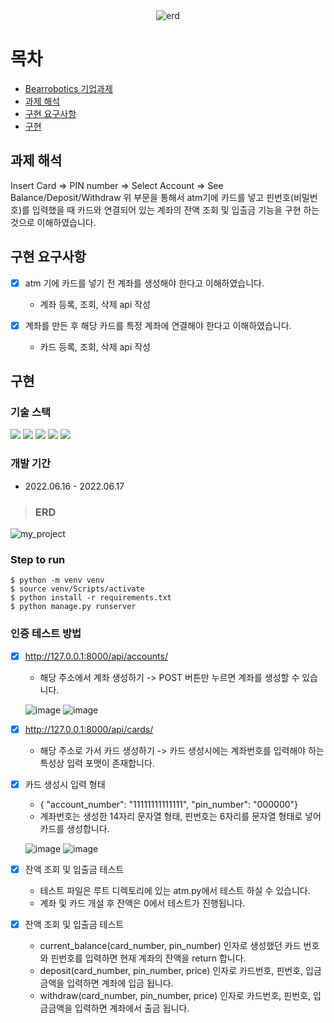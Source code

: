 <div align="center"><img src="https://image.rocketpunch.com/company/79452/beeorobotigseukoria_logo_1591678224.png?s=400x400&t=inside" alt="erd"/></div>

# 목차

- [Bearrobotics 기업과제](#Bearrobotics_기업과제)
- [과제 해석](#과제-해석)
- [구현 요구사항](#구현-요구사항)
- [구현](#구현)


## 과제 해석
Insert Card => PIN number => Select Account => See Balance/Deposit/Withdraw
위 부문을 통해서 atm기에 카드를 넣고 핀번호(비밀번호)를 입력했을 때 카드와 연결되어 있는 계좌의 잔액 조회 및 입출금 기능을 구현 하는 것으로 이해하였습니다.


## 구현 요구사항
- [x] atm 기에 카드를 넣기 전 계좌를 생성해야 한다고 이해하였습니다.
    - 계좌 등록, 조회, 삭제 api 작성


- [x] 계좌를 만든 후 해당 카드를 특정 계좌에 연결해야 한다고 이해하였습니다.
    - 카드 등록, 조회, 삭제 api 작성

## 구현

### 기술 스택
<img src="https://img.shields.io/badge/Python-3776AB?style=flat-square&logo=Python&logoColor=white"/> <img src="https://img.shields.io/badge/Django-092E20?style=flat-square&logo=Django&logoColor=white"/> <img src="https://img.shields.io/badge/SQLite-003B57?style=flat-square&logo=SQLite&logoColor=white"/> <img src="https://img.shields.io/badge/PyCharm-000000?style=flat-square&logo=PyCharm&logoColor=white"/> <img src="https://img.shields.io/badge/VSCode-007ACC?style=flat-square&logo=Visual Studio Code&logoColor=white"/>

### 개발 기간
- 2022.06.16 - 2022.06.17

> ### ERD
![my_project](https://user-images.githubusercontent.com/67543838/174279374-c3886f4c-2fa6-48d1-ad6f-aac404f29450.png)


### Step to run
```
$ python -m venv venv
$ source venv/Scripts/activate
$ python install -r requirements.txt
$ python manage.py runserver
```


### 인증 테스트 방법
- [x] http://127.0.0.1:8000/api/accounts/ 
  - 해당 주소에서 계좌 생성하기 -> POST 버튼만 누르면 계좌를 생성할 수 있습니다.
 
  ![image](https://user-images.githubusercontent.com/67543838/174281897-b4dd07db-c908-49ca-b649-410ca117d895.png)
  ![image](https://user-images.githubusercontent.com/67543838/174294348-a21f702a-4671-4010-88f0-b079dccba116.png)


- [x] http://127.0.0.1:8000/api/cards/
  - 해당 주소로 가서 카드 생성하기 -> 카드 생성시에는 계좌번호를 입력해야 하는 특성상 입력 포맷이 존재합니다.
- [x] 카드 생성시 입력 형태 
  - { "account_number": "11111111111111", "pin_number": "000000"}
  - 계좌번호는 생성한 14자리 문자열 형태, 핀번호는 6자리를 문자열 형태로 넣어 카드를 생성합니다.
  
  ![image](https://user-images.githubusercontent.com/67543838/174294905-4c56f2a6-ec59-4d86-8877-65ed2eccf8f0.png)
  ![image](https://user-images.githubusercontent.com/67543838/174295000-52fa31c1-3c58-4874-9a0a-609c92c46426.png)


- [x] 잔액 조회 및 입출금 테스트
  - 테스트 파일은 루트 디렉토리에 있는 atm.py에서 테스트 하실 수 있습니다. 
  - 계좌 및 카드 개설 후 잔액은 0에서 테스트가 진행됩니다. 
- [x] 잔액 조회 및 입출금 테스트
  - current_balance(card_number, pin_number)
    인자로 생성했던 카드 번호와 핀번호를 입력하면 현재 계좌의 잔액을 return 합니다.
  - deposit(card_number, pin_number, price)
    인자로 카드번호, 핀번호, 입금금액을 입력하면 계좌에 입금 됩니다.
  - withdraw(card_number, pin_number, price)
    인자로 카드번호, 핀번호, 입금금액을 입력하면 계좌에서 출금 됩니다.
